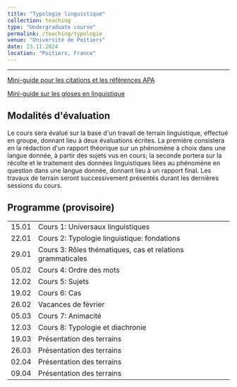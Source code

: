 ```yaml
---
title: "Typologie linguistique"
collection: teaching
type: "Undergraduate course"
permalink: /teaching/typologie
venue: "Université de Poitiers"
date: 23.11.2024
location: "Poitiers, France"
---
```


-----------------------------------------------------------------------------------------------



[Mini-guide pour les citations et les références APA](./ils/supports/APA.pdf)

[Mini-guide sur les gloses en linguistique](./ils/supports/Gloses.pdf)


## Modalités d'évaluation
Le cours sera évalué sur la base d'un travail de terrain linguistique, effectué en groupe, donnant lieu à deux évaluations écrites. La première consistera en la rédaction d'un rapport théorique sur un phénomène à choix dans une langue donnée, à partir des sujets vus en cours; la seconde portera sur la récolte et le traitement des données linguistiques liées au phénomène en question dans une langue donnée, donnant lieu à un rapport final. Les travaux de terrain seront successivement présentés durant les dernières sessions du cours.



## Programme (provisoire)

|   |                  |  |
|---|------------------|--|
| 15.01 | Cours 1: Universaux linguistiques     | |
| 22.01 | Cours 2: Typologie linguistique: fondations | |
| 29.01 | Cours 3: Rôles thématiques, cas et relations grammaticales      | |
| 05.02 | Cours 4: Ordre des mots      | |
| 12.02 | Cours 5: Sujets     | |
| 19.02 | Cours 6: Cas     | |
| 26.02 | Vacances de février     | |
| 05.03 | Cours 7: Animacité | |
| 12.03 | Cours 8: Typologie et diachronie |  |
| 19.03 | Présentation des terrains  |  |
| 26.03 | Présentation des terrains  |  |
| 02.04 | Présentation des terrains  | |
| 09.04 | Présentation des terrains  | |
